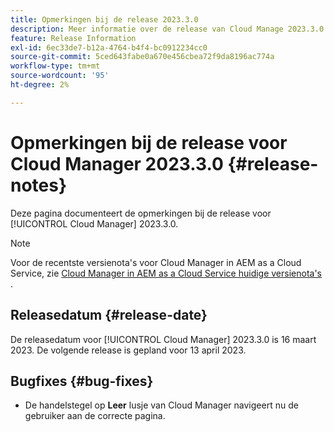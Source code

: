 ```yaml
---
title: Opmerkingen bij de release 2023.3.0
description: Meer informatie over de release van Cloud Manage 2023.3.0.
feature: Release Information
exl-id: 6ec33de7-b12a-4764-b4f4-bc0912234cc0
source-git-commit: 5ced643fabe0a670e456cbea72f9da8196ac774a
workflow-type: tm+mt
source-wordcount: '95'
ht-degree: 2%

---
```


# Opmerkingen bij de release voor Cloud Manager 2023.3.0 {#release-notes}

Deze pagina documenteert de opmerkingen bij de release voor [!UICONTROL Cloud Manager] 2023.3.0.

>[!NOTE]
>
>Voor de recentste versienota&#39;s voor Cloud Manager in AEM as a Cloud Service, zie [ Cloud Manager in AEM as a Cloud Service huidige versienota&#39;s ](https://experienceleague.adobe.com/nl/docs/experience-manager-cloud-service/content/release-notes/cloud-manager/current).

## Releasedatum {#release-date}

De releasedatum voor [!UICONTROL Cloud Manager] 2023.3.0 is 16 maart 2023. De volgende release is gepland voor 13 april 2023.

## Bugfixes {#bug-fixes}

* De handelstegel op **Leer** lusje van Cloud Manager navigeert nu de gebruiker aan de correcte pagina.
